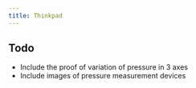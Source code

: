 ```yaml
---
title: Thinkpad
---
```


## Todo

- Include the proof of variation of pressure in 3 axes
- Include images of pressure measurement devices
